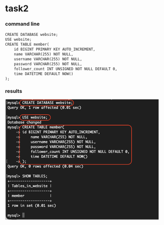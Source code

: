 # task2
### command line
```
CREATE DATABASE website;
USE website;
CREATE TABLE member(
	id BIGINT PRIMARY KEY AUTO_INCREMENT,
    name VARCHAR(255) NOT NULL,
    username VARCHAR(255) NOT NULL,
    password VARCHAR(255) NOT NULL,
    follower_count INT UNSIGNED NOT NULL DEFAULT 0,
    time DATETIME DEFAULT NOW()
);
```
### results
<img src="task2Result.png" style="width:500px;">
